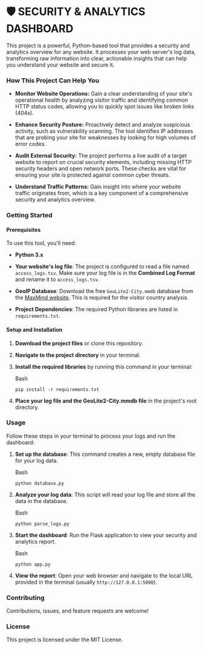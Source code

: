 **🛡️ SECURITY & ANALYTICS DASHBOARD**
=====================================

This project is a powerful, Python-based tool that provides a security and analytics overview for any website. It processes your web server's log data, transforming raw information into clear, actionable insights that can help you understand your website and secure it.

### **How This Project Can Help You**

-   **Monitor Website Operations:** Gain a clear understanding of your site's operational health by analyzing visitor traffic and identifying common HTTP status codes, allowing you to quickly spot issues like broken links (404s).

-   **Enhance Security Posture:** Proactively detect and analyze suspicious activity, such as vulnerability scanning. The tool identifies IP addresses that are probing your site for weaknesses by looking for high volumes of error codes.

-   **Audit External Security:** The project performs a live audit of a target website to report on crucial security elements, including missing HTTP security headers and open network ports. These checks are vital for ensuring your site is protected against common cyber threats.

-   **Understand Traffic Patterns:** Gain insight into where your website traffic originates from, which is a key component of a comprehensive security and analytics overview.

### **Getting Started**

#### **Prerequisites**

To use this tool, you'll need:

-   **Python 3.x**

-   **Your website's log file**: The project is configured to read a file named `access_logs.tsv`. Make sure your log file is in the **Combined Log Format** and rename it to `access_logs.tsv`.

-   **GeoIP Database**: Download the free `GeoLite2-City.mmdb` database from the [MaxMind website](https://dev.maxmind.com/geoip/geolite2-free-geolocation-data). This is required for the visitor country analysis.

-   **Project Dependencies**: The required Python libraries are listed in `requirements.txt`.

#### **Setup and Installation**

1.  **Download the project files** or clone this repository.

2.  **Navigate to the project directory** in your terminal.

3.  **Install the required libraries** by running this command in your terminal:

    Bash

    ```
    pip install -r requirements.txt

    ```

4.  **Place your log file and the GeoLite2-City.mmdb file** in the project's root directory.

### **Usage**

Follow these steps in your terminal to process your logs and run the dashboard:

1.  **Set up the database**: This command creates a new, empty database file for your log data.

    Bash

    ```
    python database.py

    ```

2.  **Analyze your log data**: This script will read your log file and store all the data in the database.

    Bash

    ```
    python parse_logs.py

    ```

3.  **Start the dashboard**: Run the Flask application to view your security and analytics report.

    Bash

    ```
    python app.py

    ```

4.  **View the report**: Open your web browser and navigate to the local URL provided in the terminal (usually `http://127.0.0.1:5000`).

### **Contributing**

Contributions, issues, and feature requests are welcome!

### **License**

This project is licensed under the MIT License.
